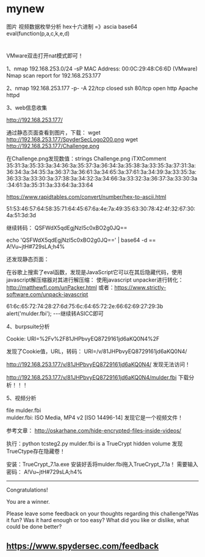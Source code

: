 
# mynew
图片 视频数据枚举分析
hex十六进制  =》ascia base64 
eval(function(p,a,c,k,e,d)

# 

VMware双击打开nat模式即可！

1、nmap 192.168.253.0/24 -sP
MAC Address: 00:0C:29:48:C6:6D (VMware)
Nmap scan report for 192.168.253.177


2、nmap 192.168.253.177 -p- -A
22/tcp closed ssh
80/tcp open   http    Apache httpd

3、web信息收集

http://192.168.253.177/

通过静态页面查看到图片，下载：
wget http://192.168.253.177/SpyderSecLogo200.png
wget http://192.168.253.177/Challenge.png

在Challenge.png发现数值：strings Challenge.png
iTXtComment
35:31:3a:35:33:3a:34:36:3a:35:37:3a:36:34:3a:35:38:3a:33:35:3a:37:31:3a:36:34:3a:34:35:3a:36:37:3a:36:61:3a:34:65:3a:37:61:3a:34:39:3a:33:35:3a:36:33:3a:33:30:3a:37:38:3a:34:32:3a:34:66:3a:33:32:3a:36:37:3a:33:30:3a:34:61:3a:35:31:3a:33:64:3a:33:64


https://www.rapidtables.com/convert/number/hex-to-ascii.html

51:53:46:57:64:58:35:71:64:45:67:6a:4e:7a:49:35:63:30:78:42:4f:32:67:30:4a:51:3d:3d

继续转码：
QSFWdX5qdEgjNzI5c0xBO2g0JQ==

echo 'QSFWdX5qdEgjNzI5c0xBO2g0JQ==' | base64 -d  ==
A!Vu~jtH#729sLA;h4%


还发现静态页面：
<script>
eval(function(p,a,c,k,e,d){e=function(c){return c.toString(36)};if(!''.replace(/^/,String)){while(c--){d[c.toString(a)]=k[c]||c.toString(a)}k=[function(e){return d[e]}];e=function(){return'\\w+'};c=1};while(c--){if(k[c]){p=p.replace(new RegExp('\\b'+e(c)+'\\b','g'),k[c])}}return p}('7:0:1:2:8:6:3:5:4:0:a:1:2:d:c:b:f:3:9:e',16,16,'6c|65|72|27|75|6d|28|61|74|29|64|62|66|2e|3b|69'.split('|'),0,{}))
</script>

在谷歌上搜索了eval函数，发现是JavaScript它可以在其后隐藏代码，使用javascript解压缩器对其进行解压缩：
使用javascript unpacker进行转化：
http://matthewfl.com/unPacker.html
或者：https://www.strictly-software.com/unpack-javascript

61:6c:65:72:74:28:27:6d:75:6c:64:65:72:2e:66:62:69:27:29:3b
alert('mulder.fbi');   ---继续转ASICC即可


4、burpsuite分析

Cookie: URI=%2Fv%2F81JHPbvyEQ8729161jd6aKQ0N4%2F

发现了Cookie值，URL，转码：
URI=/v/81JHPbvyEQ8729161jd6aKQ0N4/

http://192.168.253.177/v/81JHPbvyEQ8729161jd6aKQ0N4/
发现无法访问！

http://192.168.253.177/v/81JHPbvyEQ8729161jd6aKQ0N4/mulder.fbi
下载分析！！！


5、视频分析

file mulder.fbi                                
mulder.fbi: ISO Media, MP4 v2 [ISO 14496-14]
发现它是一个视频文件！

参考文章：
http://oskarhane.com/hide-encrypted-files-inside-videos/


执行：python tcsteg2.py mulder.fbi
<TrueCrypt Container> is a TrueCrypt hidden volume
发现TrueCtype存在隐藏卷！

安装：TrueCrypt_7.1a.exe
安装好丢将mulder.fbi拖入TrueCrypt_7.1a！
需要输入密码：
A!Vu~jtH#729sLA;h4%


----------------
Congratulations! 

You are a winner. 

Please leave some feedback on your thoughts regarding this challenge?Was it fun? Was it hard enough or too easy? What did you like or dislike, what could be done better?

https://www.spydersec.com/feedback
---------------






















































































